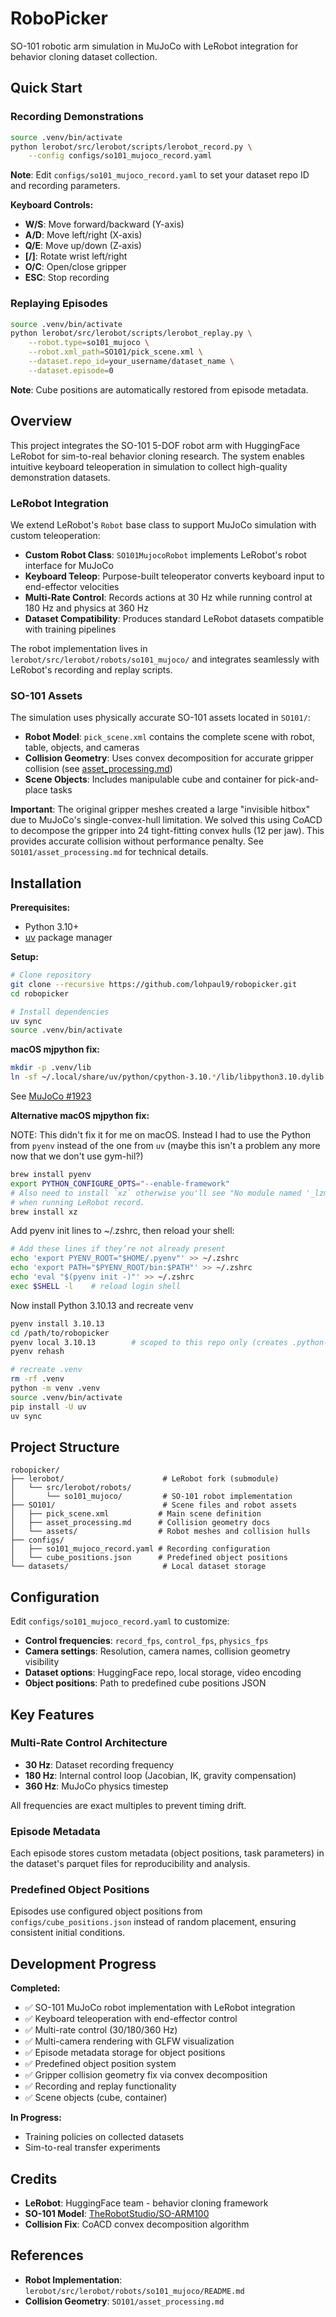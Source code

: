 # RoboPicker

SO-101 robotic arm simulation in MuJoCo with LeRobot integration for behavior cloning dataset collection.

## Quick Start

### Recording Demonstrations

```bash
source .venv/bin/activate
python lerobot/src/lerobot/scripts/lerobot_record.py \
    --config configs/so101_mujoco_record.yaml
```

**Note**: Edit `configs/so101_mujoco_record.yaml` to set your dataset repo ID and recording parameters.

**Keyboard Controls:**
- **W/S**: Move forward/backward (Y-axis)
- **A/D**: Move left/right (X-axis)
- **Q/E**: Move up/down (Z-axis)
- **[/]**: Rotate wrist left/right
- **O/C**: Open/close gripper
- **ESC**: Stop recording

### Replaying Episodes

```bash
source .venv/bin/activate
python lerobot/src/lerobot/scripts/lerobot_replay.py \
    --robot.type=so101_mujoco \
    --robot.xml_path=SO101/pick_scene.xml \
    --dataset.repo_id=your_username/dataset_name \
    --dataset.episode=0
```

**Note**: Cube positions are automatically restored from episode metadata.

## Overview

This project integrates the SO-101 5-DOF robot arm with HuggingFace LeRobot for sim-to-real behavior cloning research. The system enables intuitive keyboard teleoperation in simulation to collect high-quality demonstration datasets.

### LeRobot Integration

We extend LeRobot's `Robot` base class to support MuJoCo simulation with custom teleoperation:

- **Custom Robot Class**: `SO101MujocoRobot` implements LeRobot's robot interface for MuJoCo
- **Keyboard Teleop**: Purpose-built teleoperator converts keyboard input to end-effector velocities
- **Multi-Rate Control**: Records actions at 30 Hz while running control at 180 Hz and physics at 360 Hz
- **Dataset Compatibility**: Produces standard LeRobot datasets compatible with training pipelines

The robot implementation lives in `lerobot/src/lerobot/robots/so101_mujoco/` and integrates seamlessly with LeRobot's recording and replay scripts.

### SO-101 Assets

The simulation uses physically accurate SO-101 assets located in `SO101/`:

- **Robot Model**: `pick_scene.xml` contains the complete scene with robot, table, objects, and cameras
- **Collision Geometry**: Uses convex decomposition for accurate gripper collision (see [asset_processing.md](SO101/asset_processing.md))
- **Scene Objects**: Includes manipulable cube and container for pick-and-place tasks

**Important**: The original gripper meshes created a large "invisible hitbox" due to MuJoCo's single-convex-hull limitation. We solved this using CoACD to decompose the gripper into 24 tight-fitting convex hulls (12 per jaw). This provides accurate collision without performance penalty. See `SO101/asset_processing.md` for technical details.

## Installation

**Prerequisites:**
- Python 3.10+
- [uv](https://github.com/astral-sh/uv) package manager

**Setup:**
```bash
# Clone repository
git clone --recursive https://github.com/lohpaul9/robopicker.git
cd robopicker

# Install dependencies
uv sync
source .venv/bin/activate
```

**macOS mjpython fix:**
```bash
mkdir -p .venv/lib
ln -sf ~/.local/share/uv/python/cpython-3.10.*/lib/libpython3.10.dylib .venv/lib/
```
See [MuJoCo #1923](https://github.com/google-deepmind/mujoco/issues/1923)

**Alternative macOS mjpython fix:**

NOTE: This didn't fix it for me on macOS. Instead I had to use the Python from `pyenv` instead of the one from `uv`
(maybe this isn't a problem any more now that we don't use gym-hil?)
```bash
brew install pyenv
export PYTHON_CONFIGURE_OPTS="--enable-framework"
# Also need to install `xz` otherwise you'll see "No module named '_lzma'" error
# when running LeRobot record.
brew install xz
```

Add pyenv init lines to ~/.zshrc, then reload your shell:
```bash
# Add these lines if they’re not already present
echo 'export PYENV_ROOT="$HOME/.pyenv"' >> ~/.zshrc
echo 'export PATH="$PYENV_ROOT/bin:$PATH"' >> ~/.zshrc
echo 'eval "$(pyenv init -)"' >> ~/.zshrc
exec $SHELL -l    # reload login shell
```

Now install Python 3.10.13 and recreate venv
```bash
pyenv install 3.10.13
cd /path/to/robopicker
pyenv local 3.10.13        # scoped to this repo only (creates .python-version)
pyenv rehash

# recreate .venv
rm -rf .venv
python -m venv .venv
source .venv/bin/activate
pip install -U uv
uv sync
```

## Project Structure

```
robopicker/
├── lerobot/                      # LeRobot fork (submodule)
│   └── src/lerobot/robots/
│       └── so101_mujoco/         # SO-101 robot implementation
├── SO101/                        # Scene files and robot assets
│   ├── pick_scene.xml           # Main scene definition
│   ├── asset_processing.md      # Collision geometry docs
│   └── assets/                  # Robot meshes and collision hulls
├── configs/
│   ├── so101_mujoco_record.yaml # Recording configuration
│   └── cube_positions.json      # Predefined object positions
└── datasets/                     # Local dataset storage
```

## Configuration

Edit `configs/so101_mujoco_record.yaml` to customize:

- **Control frequencies**: `record_fps`, `control_fps`, `physics_fps`
- **Camera settings**: Resolution, camera names, collision geometry visibility
- **Dataset options**: HuggingFace repo, local storage, video encoding
- **Object positions**: Path to predefined cube positions JSON

## Key Features

### Multi-Rate Control Architecture
- **30 Hz**: Dataset recording frequency
- **180 Hz**: Internal control loop (Jacobian, IK, gravity compensation)
- **360 Hz**: MuJoCo physics timestep

All frequencies are exact multiples to prevent timing drift.

### Episode Metadata
Each episode stores custom metadata (object positions, task parameters) in the dataset's parquet files for reproducibility and analysis.

### Predefined Object Positions
Episodes use configured object positions from `configs/cube_positions.json` instead of random placement, ensuring consistent initial conditions.

## Development Progress

**Completed:**
- ✅ SO-101 MuJoCo robot implementation with LeRobot integration
- ✅ Keyboard teleoperation with end-effector control
- ✅ Multi-rate control (30/180/360 Hz)
- ✅ Multi-camera rendering with GLFW visualization
- ✅ Episode metadata storage for object positions
- ✅ Predefined object position system
- ✅ Gripper collision geometry fix via convex decomposition
- ✅ Recording and replay functionality
- ✅ Scene objects (cube, container)

**In Progress:**
- Training policies on collected datasets
- Sim-to-real transfer experiments

## Credits

- **LeRobot**: HuggingFace team - behavior cloning framework
- **SO-101 Model**: [TheRobotStudio/SO-ARM100](https://github.com/TheRobotStudio/SO-ARM100)
- **Collision Fix**: CoACD convex decomposition algorithm

## References

- **Robot Implementation**: `lerobot/src/lerobot/robots/so101_mujoco/README.md`
- **Collision Geometry**: `SO101/asset_processing.md`
